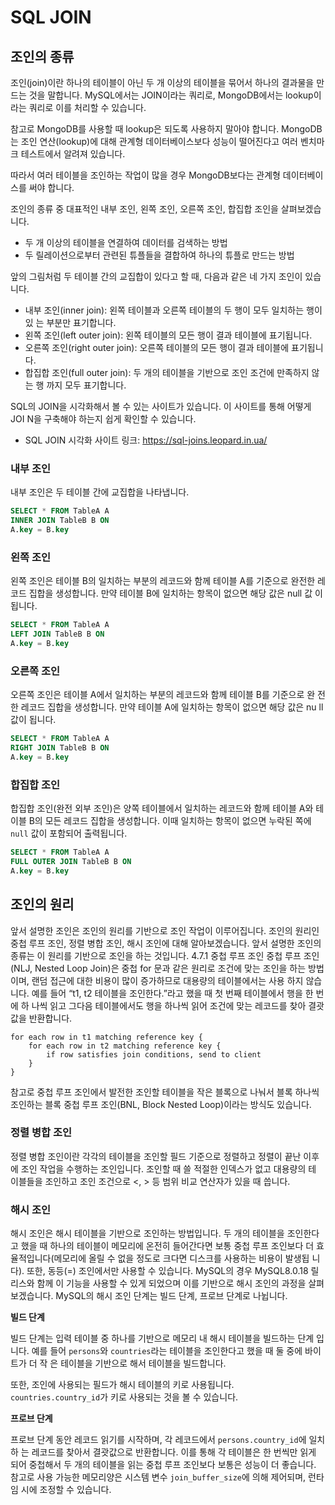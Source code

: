 # SQL JOIN
## 조인의 종류
조인(join)이란 하나의 테이블이 아닌 두 개 이상의 테이블을 묶어서 하나의 결과물을 만
드는 것을 말합니다. MySQL에서는 JOIN이라는 쿼리로, MongoDB에서는 lookup이라는
쿼리로 이를 처리할 수 있습니다.

참고로 MongoDB를 사용할 때 lookup은 되도록 사용하지 말아야 합니다. MongoDB는
조인 연산(lookup)에 대해 관계형 데이터베이스보다 성능이 떨어진다고 여러 벤치마크
테스트에서 알려져 있습니다.

따라서 여러 테이블을 조인하는 작업이 많을 경우 MongoDB보다는 관계형 데이터베이
스를 써야 합니다.

조인의 종류 중 대표적인 내부 조인, 왼쪽 조인, 오른쪽 조인, 합집합 조인을 살펴보겠습
니다.

* 두 개 이상의 테이블을 연결하여 데이터를 검색하는 방법
* 두 릴레이션으로부터 관련된 튜플들을 결합하여 하나의 튜플로 만드는 방법

앞의 그림처럼 두 테이블 간의 교집합이 있다고 할 때, 다음과 같은 네 가지 조인이 있습
니다.
* 내부 조인(inner join): 왼쪽 테이블과 오른쪽 테이블의 두 행이 모두 일치하는 행이 있
는 부분만 표기합니다.
* 왼쪽 조인(left outer join): 왼쪽 테이블의 모든 행이 결과 테이블에 표기됩니다.
* 오른쪽 조인(right outer join): 오른쪽 테이블의 모든 행이 결과 테이블에 표기됩니다.
* 합집합 조인(full outer join): 두 개의 테이블을 기반으로 조인 조건에 만족하지 않는 행
까지 모두 표기합니다.

SQL의 JOIN을 시각화해서 볼 수 있는 사이트가 있습니다. 이 사이트를 통해 어떻게 JOI
N을 구축해야 하는지 쉽게 확인할 수 있습니다.
* SQL JOIN 시각화 사이트 링크: https://sql-joins.leopard.in.ua/

### 내부 조인
내부 조인은 두 테이블 간에 교집합을 나타냅니다.
```SQL
SELECT * FROM TableA A
INNER JOIN TableB B ON
A.key = B.key
```
### 왼쪽 조인
왼쪽 조인은 테이블 B의 일치하는 부분의 레코드와 함께 테이블 A를 기준으로 완전한
레코드 집합을 생성합니다. 만약 테이블 B에 일치하는 항목이 없으면 해당 값은 null 값
이 됩니다.
```sql
SELECT * FROM TableA A
LEFT JOIN TableB B ON
A.key = B.key
```
### 오른쪽 조인
오른쪽 조인은 테이블 A에서 일치하는 부분의 레코드와 함께 테이블 B를 기준으로 완
전한 레코드 집합을 생성합니다. 만약 테이블 A에 일치하는 항목이 없으면 해당 값은 nu
ll 값이 됩니다.
```SQL
SELECT * FROM TableA A
RIGHT JOIN TableB B ON
A.key = B.key
```
### 합집합 조인
합집합 조인(완전 외부 조인)은 양쪽 테이블에서 일치하는 레코드와 함께 테이블 A와
테이블 B의 모든 레코드 집합을 생성합니다. 이때 일치하는 항목이 없으면 누락된 쪽에
`null` 값이 포함되어 출력됩니다.
```SQL
SELECT * FROM TableA A
FULL OUTER JOIN TableB B ON
A.key = B.key
```

## 조인의 원리
앞서 설명한 조인은 조인의 원리를 기반으로 조인 작업이 이루어집니다. 조인의 원리인
중첩 루프 조인, 정렬 병합 조인, 해시 조인에 대해 알아보겠습니다. 앞서 설명한 조인의
종류는 이 원리를 기반으로 조인을 하는 것입니다.
4.7.1 중첩 루프 조인
중첩 루프 조인(NLJ, Nested Loop Join)은 중첩 for 문과 같은 원리로 조건에 맞는 조인을
하는 방법이며, 랜덤 접근에 대한 비용이 많이 증가하므로 대용량의 테이블에서는 사용
하지 않습니다.
예를 들어 “t1, t2 테이블을 조인한다.”라고 했을 때 첫 번째 테이블에서 행을 한 번에 하
나씩 읽고 그다음 테이블에서도 행을 하나씩 읽어 조건에 맞는 레코드를 찾아 결괏값을
반환합니다.
```
for each row in t1 matching reference key {
    for each row in t2 matching reference key {
        if row satisfies join conditions, send to client
    }
}
```
참고로 중첩 루프 조인에서 발전한 조인할 테이블을 작은 블록으로 나눠서 블록 하나씩
조인하는 블록 중첩 루프 조인(BNL, Block Nested Loop)이라는 방식도 있습니다.
### 정렬 병합 조인
정렬 병합 조인이란 각각의 테이블을 조인할 필드 기준으로 정렬하고 정렬이 끝난 이후
에 조인 작업을 수행하는 조인입니다. 조인할 때 쓸 적절한 인덱스가 없고 대용량의 테
이블들을 조인하고 조인 조건으로 <, > 등 범위 비교 연산자가 있을 때 씁니다.
### 해시 조인
해시 조인은 해시 테이블을 기반으로 조인하는 방법입니다. 두 개의 테이블을 조인한다
고 했을 때 하나의 테이블이 메모리에 온전히 들어간다면 보통 중첩 루프 조인보다 더
효율적입니다(메모리에 올릴 수 없을 정도로 크다면 디스크를 사용하는 비용이 발생됩
니다). 또한, 동등(=) 조인에서만 사용할 수 있습니다.
MySQL의 경우 MySQL8.0.18 릴리스와 함께 이 기능을 사용할 수 있게 되었으며 이를
기반으로 해시 조인의 과정을 살펴보겠습니다.
MySQL의 해시 조인 단계는 빌드 단계, 프로브 단계로 나뉩니다.

__빌드 단계__

빌드 단계는 입력 테이블 중 하나를 기반으로 메모리 내 해시 테이블을 빌드하는 단계
입니다.
예를 들어 `persons`와 `countries`라는 테이블을 조인한다고 했을 때 둘 중에 바이트가 더 작
은 테이블을 기반으로 해서 테이블을 빌드합니다.

또한, 조인에 사용되는 필드가 해시 테이블의 키로 사용됩니다. `countries.country_id`가
키로 사용되는 것을 볼 수 있습니다.

__프로브 단계__

프로브 단계 동안 레코드 읽기를 시작하며, 각 레코드에서 `persons.country_id`에 일치하
는 레코드를 찾아서 결괏값으로 반환합니다.
이를 통해 각 테이블은 한 번씩만 읽게 되어 중첩해서 두 개의 테이블을 읽는 중첩 루프 조인보다 보통은 성능이 더 좋습니다. 참고로 사용 가능한 메모리양은 시스템 변수 `join_buffer_size`에 의해 제어되며, 런타임 시에 조정할 수 있습니다.